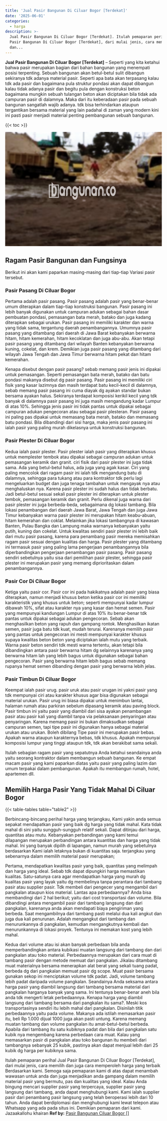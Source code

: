 ```yaml
---
title: 'Jual Pasir Bangunan Di Ciluar Bogor [Terdekat]'
date: '2025-06-01'
categories:
  - harga
description: >-
  Jual Pasir Bangunan Di Ciluar Bogor [Terdekat]. Itulah pemaparan perihal Jual
  Pasir Bangunan Di Ciluar Bogor [Terdekat], dari mulai jenis, cara memilih
  dan...
---
```


**Jual Pasir Bangunan Di Ciluar Bogor \[Terdekat\]** – Seperti yang kita ketahui bahwa pasir merupakan bagian dari bahan bangunan yang menempati posisi terpenting. Sebuah bangunan akan betul-betul sulit dibangun sekiranya tdk adanya material pasir. Seperti apa bata akan terpasang kalau tdk ada pasir dan bagaimana pula struktur pondasi akan dapat dibangun kalau tidak adanya pasir dan begitu pula dengan konstruksi beton bagaimana mungkin sebuah tulangan beton akan diciptakan bila tidak ada campuran pasir di dalamnya. Maka dari itu keberadaan pasir pada sebuah bangunan sangatlah wajib adanya. tdk bisa terhindarkan ataupun tergantikan bersama material yang lain padahal di zaman yang modern kini ini pasti pasir menjadi material penting pembangunan sebuah bangunan.

{{< toc >}}

![Jual Pasir Bangunan Di Ciluar Bogor [Terdekat]](/images/jual-pasir-bangunan-11.png)

## Ragam Pasir Bangunan dan Fungsinya

Berikut ini akan kami paparkan masing-masing dari tiap-tiap Variasi pasir tersebut.

### Pasir Pasang Di Ciluar Bogor

Pertama adalah pasir pasang. Pasir pasang adalah pasir yang benar-benar umum diterapkan dalam tiap-tiap konstruksi bangunan. Pasir pasang ini lebih banyak digunakan untuk campuran adukan sebagai bahan dasar pembuatan pondasi, pemasangan bata merah, batako dan juga kadang diterapkan sebagai urukan. Pasir pasang ini memiliki karakter dan warna yang tidak sama, tergantung daerah penambangannya. Umumnya pasir pasang yang ditambang dari daerah di Jawa Barat kebanyakan berwarna hitam, hitam kemerahan, hitam kecoklatan dan juga abu-abu. Akan tetapi pasir pasang yang ditambang dari wilayah Banten kebanyakan berwarna kuning, cokelat, dan krem. Demikian juga pasir pasang yang ditambang dari wilayah Jawa Tengah dan Jawa Timur berwarna hitam pekat dan hitam kemerahan.

Kenapa disebut dengan pasir pasang? sebab memang pasir jenis ini dipakai untuk pemasangan. Seperti pemasangan bata merah, batako dan batu pondasi makanya disebut dg pasir pasang. Pasir pasang ini memiliki ciri fisik yang kasar lazimnya dan masih terdapat batu kecil-kecil di dalamnya, sebab memang pasir pasang ini cuma diayak dg ayakan standar bukan bersama ayakan halus. Sekiranya terdapat komposisi kerikil kecil yang tdk banyak di dalamnya pasir pasang ini juga masih mengandung kadar Lumpur di atas 10%. Sehingga jenis pasir ini tidak pantas untuk dipakai sebagai campuran adukan pengecoran atau sebagai pasir plesteran. Pasir pasang ini paling pas dipakai untuk memasang bata merah, batako dan memasang batu pondasi. Bila dibandingi dari sisi harga, maka jenis pasir pasang ini ialah pasir yang paling murah dikelasnya untuk konstruksi bangunan.

### Pasir Plester Di Ciluar Bogor

Kedua ialah pasir plester. Pasir plester ialah pasir yang diterapkan khusus untuk memplester tembok atau dipakai sebagai campuran adukan untuk pemasangan keramik dan granit. ciri fisik dari pasir plester ini juga tidak sama. Ada yang betul-betul halus, ada juga yang agak kasar. Ciri yang paling mencolok dari ragam pasir ini ialah tdk mengandung batu di dalamnya, sehingga para tukang atau para kontraktor tdk perlu lagi mengeluarkan budget dan juga tenaga tambahan untuk mengayak nya atau menghaluskan nya. Karena pasir plester ini sudah halus dan tidak berbatu. Jadi betul-betul sesuai sekali pasir plester ini diterapkan untuk plester tembok, pemasangan keramik dan granit. Perlu dikenal juga warna dari pasir plester ini juga berbeda-beda, sebagaimana dg lokasi tambang. Bila lokasi penambangan dari daerah Jawa Barat, Jawa Tengah dan juga Jawa Timur kebanyakan warna pasir plester ini merupakan hitam keabu-abuan, hitam kemerahan dan coklat. Melainkan jika lokasi tambangnya di kawasan Banten, Pulau Bangka dan Lampung maka warnanya kebanyakan yaitu putih, kuning dan cokelat. Untuk kwalitas sendiri pasir plester ini lebih baik dari mutu pasir pasang, karena para penambang pasir mereka memisahkan ragam pasir sesuai dengan kualitas dan harga. Pasir plester yang ditambang ini termasuk pasir yang paling lama pengerjaan penambangannya bila diperbandingkan pengerjaan penambangan pasir pasang. Pasir pasang sendiri sebetulnya yaitu sisa dari pemilihan pasir plester, sehingga pasir plester ini merupakan pasir yang memang diprioritaskan dalam penambangannya.

### Pasir Cor Di Ciluar Bogor

Ketiga yaitu pasir cor. Pasir cor ini pada hakikatnya adalah pasir yang biasa diterapkan, namun menjadi khusus beton ketika pasir cor ini memiliki karakteristik yang khusus untuk beton; seperti mempunyai kadar lumpur dibawah 10%, sifat atau karakter nya yang kasar dan hemat semen. Pasir yang mempunyai kandungan Lumpur di atas 10% itu benar-benar tdk pantas untuk dipakai sebagai adukan pengecoran. Sebab akan menghasilkan beton yang rapuh dan gampang rontok. Menghasilkan ikatan semen, pasir juga batu tdk kuat, mudah terurai. Karenanya memilih pasir yang pantas untuk pengecoran ini mesti mempunyai karakter khusus supaya kwalitas beton beton yang diciptakan ialah mutu yang terbaik. Warna pasir beton sendiri tdk mesti warna tertentu, akan tetapi bila dibandingkan antara pasir berwarna hitam dg selainnya karenanya yang berwarna hitam lah yang lebih bagus untuk digunakan sebagai bahan pengecoran. Pasir yang berwarna hitam lebih bagus sebab memang rupanya hemat semen dibanding dengan pasir yang berwarna lebih jelas.

### Pasir Timbun Di Ciluar Bogor

Keempat ialah pasir urug. pasir uruk atau pasir urugan ini yakni pasir yang tdk mempunyai ciri atau karakter khusus agar bisa digunakan sebagai material urukan. Pasir urug ini biasa dipakai untuk menimbun lantai, halaman rumah atau parkiran sebelum dipasang keramik atau paving block. Pasir timbun ini yaitu pasir yang diambil dari sisa ayakan penambangan pasir atau pasir kali yang diambil tanpa via pelaksanaan penyaringan atau penyaringan. Karena memang pasir ini bukan dimaksudkan sebagai campuran semen, tapi tipe pasir ini digunakan hanya sebagai material urukan atau urukan. Boleh dibilang Tipe pasir ini merupakan pasir bebas. Apakah warna ataupun karakternya bebas, tdk khusus. Apakah mempunyai komposisi lumpur yang tinggi ataupun tdk, tdk akan berakibat sama sekali.

Itulah sebagian ragam pasir yang sepatutnya Anda ketahui seandainya anda yaitu seorang kontraktor dalam membangun sebuah bangunan. Ke empat macam pasir yang kami paparkan diatas yaitu pasir yang paling lazim dan umum terpakai dalam pembangunan. Apakah itu membangun rumah, hotel, apartemen dll.

## Memilih Harga Pasir Yang Tidak Mahal Di Ciluar Bogor

{{< table-tables table="table2" >}}

Berbincang-bincang perihal harga yang terjangkau, Kami yakin anda semua sepakat mendapatkan pasir yang baik dg harga yang tidak mahal. Kata tidak mahal di sini yaitu sungguh-sungguh relatif sekali. Dapat ditinjau dari harga, quantitas atau mutu. Kebanyakan perbandingan yang kami temui dilapangan merupakan perbandingan antara kuantitas dan harga yang tidak mahal. Ini yang banyak dipilih di lapangan, namun murah yang sebetulnya berdasarkan Kami ialah letaknya bukan di kuantitas saja. terjangkau yang sebenarnya dalam memilih material pasir merupakan;

Pertama, mendapatkan kwalitas pasir yang baik, quantitas yang melimpah dan harga yang ideal. Sebab tdk dapat dipungkiri harga memastikan kualitas. Satu-satunya cara agar mendapatkan harga yang murah dg kualitas pasir yang layak yaitu dg membelinya tanpa perantara dari tambang pasir atau supplier pasir. Tdk membeli dari pengecer yang mengambil dari pangkalan ataupun kios material. Lantas apa perbedaannya? Anda bisa membandingi dari 2 hal berikut; yaitu dari cost transportasi dan volume. Bila dibandingi antara mengambil pasir dari tambang langsung dan dari pangkalan, karenanya anda akan mendapati biaya pengiriman yang berbeda. Saat mengambilnya dari tambang pasti melalui dua kali angkut dan juga dua kali penurunan. Adalah mengangkut dari tambang dan menurunkannya di pangkalan, kemudian mengangkutnya kembali dan menurunkannya di lokasi proyek. Tentunya ini memakan kost yang lebih mahal.

Kedua dari volume atau isi akan banyak perbedaan bila anda memperbandingkan antara kubikasi muatan langsung dari tambang dan dari pangkalan atau toko material. Perbedaannya merupakan dari cara muat di tambang pasir dengan metode memuat dari pangkalan. Jikalau ditambang muat materialnya bersama menerapkan alat berat yang sekali tuang padat, berbeda dg dari pangkalan memuat pasir dg scope. Muat pasir bersama gunakan sekop ini menciptakan volume tdk padat. Jadi, volume tambang lebih padat daripada volume pangkalan. Seandainya Anda seksama antara harga pasir yang diambil langsung dari tambang bersama material dari pangkalan harganya banyak yang sama. Ini tentunya benar-benar aneh bila anda tdk mengerti letak perbedaannya. Kenapa harga yang diambil langsung dari tambang bersama dari pangkalan itu sama?. Meski kos transportasinya sendiri itu lebih mahal dari pangkalan. Disinilah titik perbedaannya yaitu pada volume. Makanya ada istilah memasarkan pasir itu, beli Rp 1.000 dijual 1000 juga akan pasti untung. Karena memang muatan tambang dan volume pangkalan itu amat-betul-betul berbeda. Apabila dari tambang itu satu kubiknya padat dan bila dari pangkalan satu kubik nya mengembang karena perbedaan cara muat. Kalau yang memasarkan pasir di pangkalan atau toko bangunan itu membeli dari tambangnya sebanyak 25 kubik, pastinya akan dapat menjual lebih dari 25 kubik dg harga per kubiknya sama.

Itulah pemaparan perihal Jual Pasir Bangunan Di Ciluar Bogor \[Terdekat\], dari mulai jenis, cara memilih dan juga cara memperoleh harga yang terbaik Berdasarkan kami. Semoga saja pemaparan kami di atas dapat menambah wawasan untuk anda dan juga menjadikan anda gampang dalam memilih material pasir yang bermutu, pas dan kualitas yang ideal. Kalau Anda bingung mencari supplier pasir yang terpercaya, supplier pasir yang langsung dari tambang, anda dapat menghubungi kami. Kami ialah supplier pasir dari penambang pasir langsung yang telah beroperasi lebih dari 10 tahun. Anda dapat berdiplomasi dan menghubungi kami lewat telepon atau Whatsapp yang ada pada situs ini. Demikian pemaparan dari kami. Jazaakallohu khairan
**Ref by:** [Pasir Bangunan Ciluar Bogor []](https://id.wikipedia.org/wiki/Pasir)

